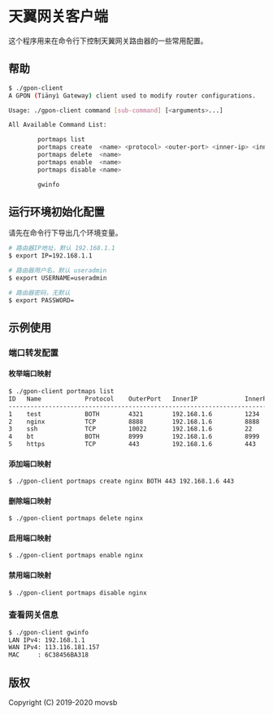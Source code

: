 # 天翼网关客户端

这个程序用来在命令行下控制天翼网关路由器的一些常用配置。

## 帮助

```bash
$ ./gpon-client
A GPON (Tiānyì Gateway) client used to modify router configurations.

Usage: ./gpon-client command [sub-command] [<arguments>...]

All Available Command List:

        portmaps list
        portmaps create  <name> <protocol> <outer-port> <inner-ip> <inner-port>
        portmaps delete  <name>
        portmaps enable  <name>
        portmaps disable <name>

        gwinfo

```

## 运行环境初始化配置

请先在命令行下导出几个环境变量。

```bash
# 路由器IP地址，默认 192.168.1.1
$ export IP=192.168.1.1

# 路由器用户名，默认 useradmin
$ export USERNAME=useradmin

# 路由器密码，无默认
$ export PASSWORD=
```

## 示例使用

### 端口转发配置

#### 枚举端口映射

```bash
$ ./gpon-client portmaps list
ID   Name            Protocol    OuterPort   InnerIP             InnerPort   Enable
-----------------------------------------------------------------------------------
1    test            BOTH        4321        192.168.1.6         1234        1     
2    nginx           TCP         8888        192.168.1.6         8888        1     
3    ssh             TCP         10022       192.168.1.6         22          1     
4    bt              BOTH        8999        192.168.1.6         8999        1     
5    https           TCP         443         192.168.1.6         443         1  
```

#### 添加端口映射

```bash
$ ./gpon-client portmaps create nginx BOTH 443 192.168.1.6 443
```

#### 删除端口映射

```bash
$ ./gpon-client portmaps delete nginx
```

#### 启用端口映射

```bash
$ ./gpon-client portmaps enable nginx
```

#### 禁用端口映射

```bash
$ ./gpon-client portmaps disable nginx
```

### 查看网关信息

```bash
$ ./gpon-client gwinfo
LAN IPv4: 192.168.1.1
WAN IPv4: 113.116.181.157
MAC     : 6C38456BA318
```

## 版权

Copyright (C) 2019-2020 movsb
